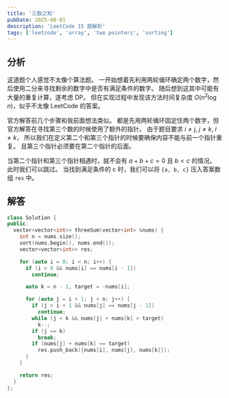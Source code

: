 ```yaml
---
title: '三数之和'
pubDate: 2025-08-01
description: 'LeetCode 15 题解析'
tags: ['leetcode', 'array', 'two pointers', 'sorting']
---
```


## 分析

这道题个人感觉不太像个算法题。
一开始想着先利用两轮循环确定两个数字，然后使用二分来寻找剩余的数字中是否有满足条件的数字。
随后想到这其中可能有大量的重复计算，遂考虑 DP。
但在实现过程中发现该方法时间复杂度 $O(n^2\log{n})$，似乎不太像 LeetCode 的答案。

官方解答前几个步骤和我前面想法类似。
都是先用两轮循环固定住两个数字，但官方解答在寻找第三个数的时候使用了额外的指针。
由于题目要求 $i \ne j,\ j \ne k,\ i \ne k$，
所以我们在定义第二个和第三个指针的时候要确保内容不能与前一个指针重复。
且第三个指针必须要在第二个指针的后面。

当第二个指针和第三个指针相遇时，就不会有 $a + b + c = 0$ 且 $b < c$ 的情况。
此时我们可以跳过。
当找到满足条件的 c 时，我们可以将 `{a, b, c}` 压入答案数组 `res` 中。

## 解答

```cpp
class Solution {
public:
  vector<vector<int>> threeSum(vector<int> &nums) {
    int n = nums.size();
    sort(nums.begin(), nums.end());
    vector<vector<int>> res;

    for (auto i = 0; i < n; i++) {
      if (i > 0 && nums[i] == nums[i - 1])
        continue;

      auto k = n - 1, target = -nums[i];

      for (auto j = i + 1; j < n; j++) {
        if (j > i + 1 && nums[j] == nums[j - 1])
          continue;
        while (j < k && nums[j] + nums[k] > target)
          k--;
        if (j == k)
          break;
        if (nums[j] + nums[k] == target)
          res.push_back({nums[i], nums[j], nums[k]});
      }
    }

    return res;
  }
};
```
